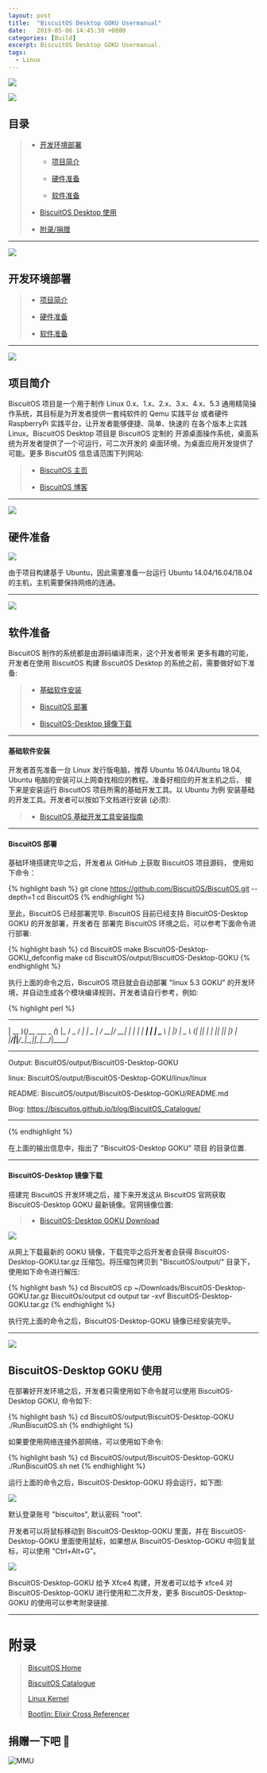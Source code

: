 ```yaml
---
layout: post
title:  "BiscuitOS Desktop GOKU Usermanual"
date:   2019-05-06 14:45:30 +0800
categories: [Build]
excerpt: BiscuitOS Desktop GOKU Usermanual.
tags:
  - Linux
---
```


![](/assets/PDB/BiscuitOS/kernel/IND00000L0.PNG)

![](/assets/PDB/RPI/RPI100100.png)

## 目录

> - [开发环境部署](#A)
>
>   - [项目简介](#A2)
>
>   - [硬件准备](#A0)
>
>   - [软件准备](#A1)
>
> - [BiscuitOS Desktop 使用](#Y)
>
> - [附录/捐赠](#Z)

------------------------------------------

<span id="A"></span>

![](/assets/PDB/BiscuitOS/kernel/IND00000L0.PNG)

## 开发环境部署

> - [项目简介](#A2)
>
> - [硬件准备](#A0)
>
> - [软件准备](#A1)

-----------------------------------------------

<span id="A2"></span>

![](/assets/PDB/BiscuitOS/kernel/IND00000S.jpg)

## 项目简介

BiscuitOS 项目是一个用于制作 Linux 0.x、1.x、2.x、3.x、4.x、5.3
通用精简操作系统，其目标是为开发者提供一套纯软件的 Qemu 实践平台
或者硬件 RaspberryPi 实践平台，让开发者能够便捷、简单、快速的
在各个版本上实践 Linux。BiscuitOS Desktop 项目是 BiscuitOS 定制的
开源桌面操作系统，桌面系统为开发者提供了一个可运行，可二次开发的
桌面环境，为桌面应用开发提供了可能。更多 BiscuitOS 信息请范围下列网站:

> - [BiscuitOS 主页](https://biscuitos.github.io/)
>
> - [BiscuitOS 博客](https://biscuitos.github.io/blog/BiscuitOS_Catalogue/)

-----------------------------------------------

<span id="A0"></span>

![](/assets/PDB/BiscuitOS/kernel/IND00000M.jpg)

## 硬件准备

![](/assets/PDB/RPI/RPI000046.JPG)

由于项目构建基于 Ubuntu，因此需要准备一台运行
Ubuntu 14.04/16.04/18.04 的主机，主机需要保持网络的连通。

-----------------------------------------------

<span id="A1"></span>

![](/assets/PDB/BiscuitOS/kernel/IND00000K.jpg)

## 软件准备

BiscuitOS 制作的系统都是由源码编译而来，这个开发者带来
更多有趣的可能，开发者在使用 BiscuitOS 构建 BiscuitOS Desktop
的系统之前，需要做好如下准备:

> - [基础软件安装](#A10)
>
> - [BiscuitOS 部署](#A11)
>
> - [BiscuitOS-Desktop 镜像下载](#A12)

---------------------------------------------

#### <span id="A10">基础软件安装</span>

开发者首先准备一台 Linux 发行版电脑，推荐 Ubuntu 16.04/Ubuntu 18.04,
Ubuntu 电脑的安装可以上网查找相应的教程。准备好相应的开发主机之后，
接下来是安装运行 BiscuitOS 项目所需的基础开发工具。以 Ubuntu 为例
安装基础的开发工具。开发者可以按如下文档进行安装 (必须):

> - [BiscuitOS 基础开发工具安装指南](https://biscuitos.github.io/blog/Develop_tools)

----------------------------------------

#### <span id="A11">BiscuitOS 部署</span>

基础环境搭建完毕之后，开发者从 GitHub 上获取 BiscuitOS 项目源码，
使用如下命令：

{% highlight bash %}
git clone https://github.com/BiscuitOS/BiscuitOS.git --depth=1
cd BiscuitOS
{% endhighlight %}

至此，BiscuitOS 已经部署完毕.
BiscuitOS 目前已经支持 BiscuitOS-Desktop GOKU 的开发部署，开发者在
部署完 BiscuitOS 环境之后，可以参考下面命令进行部署:

{% highlight bash %}
cd BiscuitOS
make BiscuitOS-Desktop-GOKU_defconfig
make
cd BiscuitOS/output/BiscuitOS-Desktop-GOKU
{% endhighlight %}

执行上面的命令之后，BiscuitOS 项目就会自动部署 "linux 5.3 GOKU"
的开发环境，并自动生成各个模块编译规则，开发者请自行参考，例如:

{% highlight perl %}
 ____  _                _ _    ___  ____  
| __ )(_)___  ___ _   _(_) |_ / _ \/ ___| 
|  _ \| / __|/ __| | | | | __| | | \___ \ 
| |_) | \__ \ (__| |_| | | |_| |_| |___) |
|____/|_|___/\___|\__,_|_|\__|\___/|____/ 
                                          
***********************************************
Output:
 BiscuitOS/output/BiscuitOS-Desktop-GOKU 

linux:
 BiscuitOS/output/BiscuitOS-Desktop-GOKU/linux/linux 

README:
 BiscuitOS/output/BiscuitOS-Desktop-GOKU/README.md 

Blog:
 https://biscuitos.github.io/blog/BiscuitOS_Catalogue/ 

***********************************************
{% endhighlight %}

在上面的输出信息中，指出了 "BiscuitOS-Desktop GOKU" 项目
的目录位置.

----------------------------------------

#### <span id="A12">BiscuitOS-Desktop 镜像下载</span>

搭建完 BiscuitOS 开发环境之后，接下来开发这从 BiscuitOS 
官网获取 BiscuitOS-Desktop GOKU 最新镜像。官网镜像位置:

> - [BiscuitOS-Desktop GOKU Download](https://biscuitos.github.io/#projects)

![](/assets/PDB/RPI/RPI000302.png)

从网上下载最新的 GOKU 镜像，下载完毕之后开发者会获得
BiscuitOS-Desktop-GOKU.tar.gz 压缩包。将压缩包拷贝到
"BiscuitOS/output/" 目录下，使用如下命令进行解压:

{% highlight bash %}
cd BiscuitOS
cp ~/Downloads/BiscuitOS-Desktop-GOKU.tar.gz BiscuitOs/output
cd output
tar -xvf BiscuitOS-Desktop-GOKU.tar.gz
{% endhighlight %}

执行完上面的命令之后，BiscuitOS-Desktop-GOKU 镜像已经安装完毕。

------------------------------------------

<span id="Y"></span>

![](/assets/PDB/BiscuitOS/kernel/IND00000Q.jpg)

## BiscuitOS-Desktop GOKU 使用

在部署好开发环境之后，开发者只需使用如下命令就可以使用
BiscuitOS-Desktop GOKU, 命令如下:

{% highlight bash %}
cd BiscuitOS/output/BiscuitOS-Desktop-GOKU
./RunBiscuitOS.sh
{% endhighlight %}

如果要使用网络连接外部网络，可以使用如下命令:

{% highlight bash %}
cd BiscuitOS/output/BiscuitOS-Desktop-GOKU
./RunBiscuitOS.sh net
{% endhighlight %}

运行上面的命令之后，BiscuitOS-Desktop-GOKU 将会运行，如下图:

![](/assets/PDB/RPI/RPI000300.png)

默认登录账号 "biscuitos", 默认密码 "root".

开发者可以将鼠标移动到 BiscuitOS-Desktop-GOKU 里面，并在
BiscuitOS-Desktop-GOKU 里面使用鼠标，如果想从 BiscuitOS-Desktop-GOKU
中回复鼠标，可以使用 "Ctrl+Alt+G"。

![](/assets/PDB/RPI/RPI000301.png)

BiscuitOS-Desktop-GOKU 给予 Xfce4 构建，开发者可以给予 xfce4
对 BiscuitOS-Desktop-GOKU 进行使用和二次开发，更多
BiscuitOS-Desktop-GOKU 的使用可以参考附录链接.

-----------------------------------------------

# <span id="Z">附录</span>

> [BiscuitOS Home](https://biscuitos.github.io/)
>
> [BiscuitOS Catalogue](https://biscuitos.github.io/blog/BiscuitOS_Catalogue/)
>
> [Linux Kernel](https://www.kernel.org/)
>
> [Bootlin: Elixir Cross Referencer](https://elixir.bootlin.com/linux/latest/source)

## 捐赠一下吧 🙂

![MMU](/assets/PDB/BiscuitOS/kernel/HAB000036.jpg)

